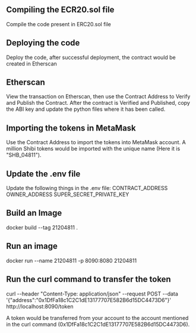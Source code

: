 ## Compiling the ECR20.sol file ##

Compile the code present in ERC20.sol file

## Deploying the code ##

Deploy the code, after successful deployment, the contract would be created in Etherscan

## Etherscan ##

View the transaction on Etherscan, then use the Contract Address to Verify and Publish the Contract. After the contract is Verified and Published, copy the ABI key and update the python files where it has been called.

## Importing the tokens in MetaMask ##

Use the Contract Address to import the tokens into MetaMask account. A million Shibi tokens would be imported with the unique name (Here it is "SHB_04811").

## Update the .env file ##
Update the following things in the .env file:
CONTRACT_ADDRESS
OWNER_ADDRESS
SUPER_SECRET_PRIVATE_KEY

## Build an Image ##

docker build --tag 21204811 .

## Run an image ##

docker run --name 21204811 -p 8090:8080 21204811

## Run the curl command to transfer the token ##

curl --header "Content-Type: application/json" --request POST --data '{"address":"0x1DfFa18c1C2C1dE13177707E582B6d15DC4473D6"}' http://localhost:8090/token

A token would be transferred from your account to the account mentioned in the curl command (0x1DfFa18c1C2C1dE13177707E582B6d15DC4473D6).
